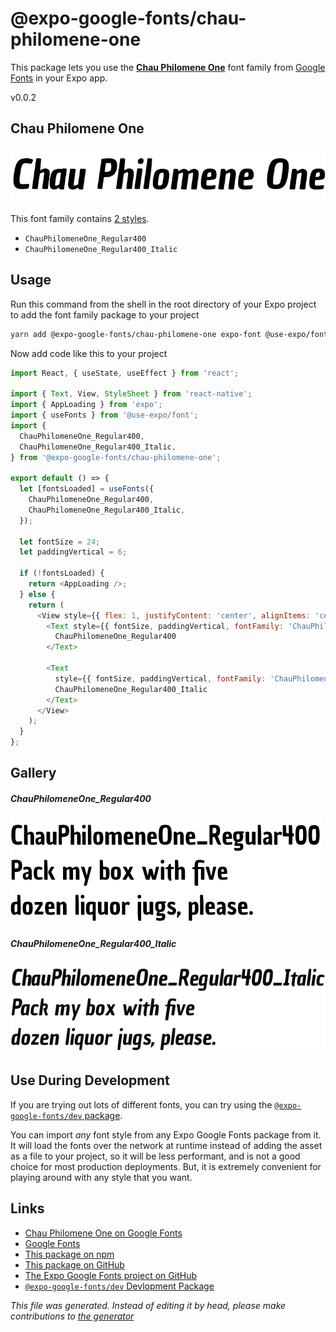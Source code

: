 # @expo-google-fonts/chau-philomene-one

This package lets you use the [**Chau Philomene One**](https://fonts.google.com/specimen/Chau+Philomene+One) font family from [Google Fonts](https://fonts.google.com/) in your Expo app.

v0.0.2

## Chau Philomene One

![Chau Philomene One](./font-family.png)

This font family contains [2 styles](#gallery).

- `ChauPhilomeneOne_Regular400`
- `ChauPhilomeneOne_Regular400_Italic`

## Usage

Run this command from the shell in the root directory of your Expo project to add the font family package to your project
```sh
yarn add @expo-google-fonts/chau-philomene-one expo-font @use-expo/font
```

Now add code like this to your project
```js
import React, { useState, useEffect } from 'react';

import { Text, View, StyleSheet } from 'react-native';
import { AppLoading } from 'expo';
import { useFonts } from '@use-expo/font';
import {
  ChauPhilomeneOne_Regular400,
  ChauPhilomeneOne_Regular400_Italic,
} from '@expo-google-fonts/chau-philomene-one';

export default () => {
  let [fontsLoaded] = useFonts({
    ChauPhilomeneOne_Regular400,
    ChauPhilomeneOne_Regular400_Italic,
  });

  let fontSize = 24;
  let paddingVertical = 6;

  if (!fontsLoaded) {
    return <AppLoading />;
  } else {
    return (
      <View style={{ flex: 1, justifyContent: 'center', alignItems: 'center' }}>
        <Text style={{ fontSize, paddingVertical, fontFamily: 'ChauPhilomeneOne_Regular400' }}>
          ChauPhilomeneOne_Regular400
        </Text>

        <Text
          style={{ fontSize, paddingVertical, fontFamily: 'ChauPhilomeneOne_Regular400_Italic' }}>
          ChauPhilomeneOne_Regular400_Italic
        </Text>
      </View>
    );
  }
};

```

## Gallery

##### ChauPhilomeneOne_Regular400
![ChauPhilomeneOne_Regular400](./c44d00d1e4d0cfcf8ae3458b12571cdd000ce9df7849a29afa3dd3aadfdb6224.ttf.png)

##### ChauPhilomeneOne_Regular400_Italic
![ChauPhilomeneOne_Regular400_Italic](./5be1fbfb8c59a78422d618850745eeabe8bebc7aef35518a599c765168ad124a.ttf.png)


## Use During Development

If you are trying out lots of different fonts, you can try using the [`@expo-google-fonts/dev` package](https://www.npmjs.com/package/@expo-google-fonts/dev).

You can import *any* font style from any Expo Google Fonts package from it. It will load the fonts
over the network at runtime instead of adding the asset as a file to your project, so it will be 
less performant, and is not a good choice for most production deployments. But, it is extremely convenient
for playing around with any style that you want.

## Links

- [Chau Philomene One on Google Fonts](https://fonts.google.com/specimen/Chau+Philomene+One)
- [Google Fonts](https://fonts.google.com/)
- [This package on npm](https://www.npmjs.com/package/@expo-google-fonts/chau-philomene-one)
- [This package on GitHub](https://github.com/expo/google-fonts/tree/master/font-packages/chau-philomene-one)
- [The Expo Google Fonts project on GitHub](https://github.com/expo/google-fonts)
- [`@expo-google-fonts/dev` Devlopment Package](https://github.com/expo/google-fonts/tree/master/font-packages/dev)


*This file was generated. Instead of editing it by head, please make contributions to [the generator](https://github.com/expo/google-fonts/tree/master/packages/generator)*
